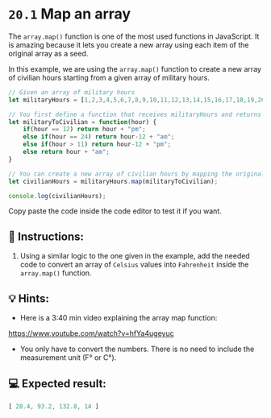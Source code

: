 # `20.1` Map an array

The `array.map()` function is one of the most used functions in JavaScript. It is amazing because it lets you create a new array using each item of the original array as a seed.

In this example, we are using the `array.map()` function to create a new array of civilian hours starting from a given array of military hours.

```js
// Given an array of military hours
let militaryHours = [1,2,3,4,5,6,7,8,9,10,11,12,13,14,15,16,17,18,19,20,21,22,23,24];

// You first define a function that receives militaryHours and returns their equivalent in civilian time
let militaryToCivilian = function(hour) {
	if(hour == 12) return hour + "pm";
	else if(hour == 24) return hour-12 + "am";
	else if(hour > 11) return hour-12 + "pm";
	else return hour + "am";
}

// You can create a new array of civilian hours by mapping the original array but passing the militaryToCivilian function to the map function
let civilianHours = militaryHours.map(militaryToCivilian);

console.log(civilianHours);
```

Copy paste the code inside the code editor to test it if you want.

## 📝 Instructions:

1. Using a similar logic to the one given in the example, add the needed code to convert an array of `Celsius` values into `Fahrenheit` inside the `array.map()` function.

## 💡 Hints:

+ Here is a 3:40 min video explaining the array map function:

https://www.youtube.com/watch?v=hfYa4ugeyuc

+ You only have to convert the numbers. There is no need to include the measurement unit (F° or C°).

## 💻 Expected result:

```js
[ 28.4, 93.2, 132.8, 14 ]
```
